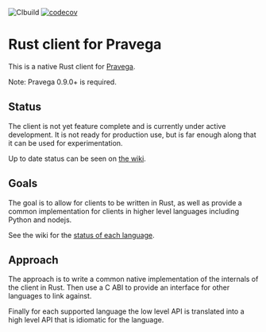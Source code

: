![CIbuild](https://github.com/pravega/pravega-client-rust/workflows/CIbuild/badge.svg)
[![codecov](https://codecov.io/gh/pravega/pravega-client-rust/branch/master/graph/badge.svg?token=XEjqMkINCV)](https://codecov.io/gh/pravega/pravega-client-rust)

# Rust client for Pravega

This is a native Rust client for [Pravega](https://www.pravega.io/). 

Note: Pravega 0.9.0+ is required.

## Status

The client is not yet feature complete and is currently under active development. It is not ready for production use, but is far enough along that it can be used for experimentation.

Up to date status can be seen on [the wiki](https://github.com/pravega/pravega-client-rust/wiki/Design-plan).

## Goals

The goal is to allow for clients to be written in Rust, as well as provide a common implementation for clients in higher level languages including Python and nodejs. 

See the wiki for the [status of each language](https://github.com/pravega/pravega-client-rust/wiki/Supported-APIs).

## Approach

The approach is to write a common native implementation of the internals of the client in Rust. Then use a C ABI to provide an interface for other languages to link against.

Finally for each supported language the low level API is translated into a high level API that is idiomatic for the language.

